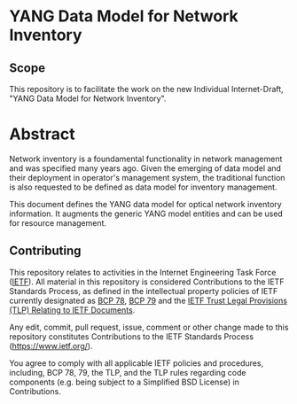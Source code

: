 # YANG Data Model for Network Inventory

## Scope

This repository is to facilitate the work on the new Individual Internet-Draft, "YANG Data Model for Network Inventory".

# Abstract

   Network inventory is a foundamental functionality in network management
   and was specified many years ago. Given the emerging of data model and 
   their deployment in operator's management system, the traditional function
   is also requested to be defined as data model for inventory management. 

   This document defines the YANG data model for optical network inventory
   information. It augments the generic YANG model entities and can be used
   for resource management. 

## Contributing

This repository relates to activities in the Internet Engineering Task Force
([IETF](https://www.ietf.org/)). All material in this repository is considered
Contributions to the IETF Standards Process, as defined in the intellectual
property policies of IETF currently designated as
[BCP 78](https://www.rfc-editor.org/info/bcp78),
[BCP 79](https://www.rfc-editor.org/info/bcp79) and the
[IETF Trust Legal Provisions (TLP) Relating to IETF Documents](http://trustee.ietf.org/trust-legal-provisions.html).

Any edit, commit, pull request, issue, comment or other change made to this
repository constitutes Contributions to the IETF Standards Process
(https://www.ietf.org/).

You agree to comply with all applicable IETF policies and procedures, including,
BCP 78, 79, the TLP, and the TLP rules regarding code components (e.g. being
subject to a Simplified BSD License) in Contributions.
